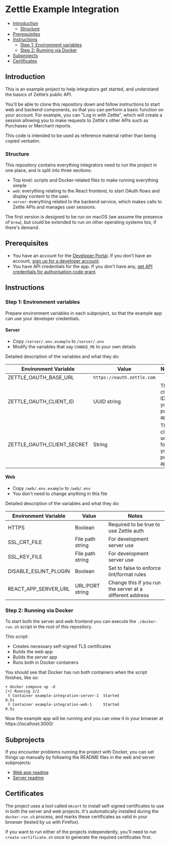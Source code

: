 # Zettle Example Integration

- [Introduction](#introduction) 
  - [Structure](#structure)
- [Prerequisites](#prerequisites)
- [Instructions](#instructions)
  - [Step 1: Environment variables](#step-1-environment-variables)
  - [Step 2: Running via Docker](#step-2-running-via-docker)
- [Subprojects](#subprojects)
- [Certificates](#certificates)

## Introduction

This is an example project to help integrators get started, and understand the basics of Zettle’s public API.

You'll be able to clone this repository down and follow instructions to start web and backend components, so that you can perform a basic function on your account. For example, you can "Log in with Zettle", which will create a session allowing you to make requests to Zettle's other APIs such as Purchases or Merchant reports.

This code is intended to be used as reference material rather than being copied verbatim.

### Structure

This repository contains everything integrators need to run the project in one place, and is split into three sections:

* Top level: scripts and Docker-related files to make running everything simple
* `web`: everything relating to the React frontend, to start OAuth flows and display content to the user.
* `server`: everything related to the backend service, which makes calls to Zettle APIs and manages user sessions.

The first version is designed to be run on macOS (we assume the presence of `brew`), but could be extended to run on other operating systems too, if there's demand.

## Prerequisites
* You have an account for the [Developer Portal](https://developer.zettle.com/). If you don't have an account, [sign up for a developer account](https://developer.zettle.com/register).
* You have API credentials for the app. If you don't have any, [get API credentials for authorisation code grant](https://developer.zettle.com/applications/create/public).

## Instructions

### Step 1: Environment variables
Prepare environment variables in each subproject, so that the example app can use your developer credentials.

#### Server
* Copy `/server/.env.example` to `/server/.env`
* Modify the variables that say `CHANGE_ME` to your own details

Detailed description of the variables and what they do:

| Environment Variable| Value | Notes |
|----|-----|----|
| ZETTLE_OAUTH_BASE_URL | `https://oauth.zettle.com` | |
| ZETTLE_OAUTH_CLIENT_ID | UUID string | The client ID of your public app |
| ZETTLE_OAUTH_CLIENT_SECRET | String | The client secret for your public app |

#### Web
* Copy `/web/.env.example` to `/web/.env`
* You don't need to change anything in this file

Detailed description of the variables and what they do:

| Environment Variable| Value | Notes |
|----|-----|----|
| HTTPS | Boolean | Required to be true to use Zettle auth |
| SSL_CRT_FILE | File path string | For development server use |
| SSL_KEY_FILE | File path string | For development server use |
| DISABLE_ESLINT_PLUGIN | Boolean | Set to false to enforce lint/format rules |
| REACT_APP_SERVER_URL | URL:PORT string | Change this if you run the server at a different address |

### Step 2: Running via Docker
To start both the server and web frontend you can execute the `./docker-run.sh` script in the root of this repository.

This script:
* Creates necessary self-signed TLS certificates
* Builds the web app
* Builds the server app
* Runs both in Docker containers

You should see that Docker has run both containers when the script finishes, like so:
```
+ docker compose up -d
[+] Running 2/2
 ⠿ Container example-integration-server-1  Started                                                               0.5s
 ⠿ Container example-integration-web-1     Started                                                               0.5s
```

Now the example app will be running and you can view it in your browser at https://localhost:3000/

## Subprojects

If you encounter problems running the project with Docker, you can set things up manually by following the README files in the web and server subprojects:

- [Web app readme](./web/README.md#installing-dependencies)
- [Server readme](./server/README.md#dependencies)

## Certificates
The project uses a tool called `mkcert` to install self-signed certificates to use in both the server and web projects. It's automatically installed during the `docker-run.sh` process, and marks these certificates as valid in your browser (tested by us with Firefox).

If you want to run either of the projects independently, you'll need to run `create-certificate.sh` once to generate the required certificates first.
